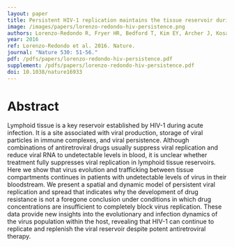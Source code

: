 ```yaml
---
layout: paper
title: Persistent HIV-1 replication maintains the tissue reservoir during therapy
image: /images/papers/lorenzo-redondo-hiv-persistence.png
authors: Lorenzo-Redondo R, Fryer HR, Bedford T, Kim EY, Archer J, Kosakovsky Pond SL, Chung YS, Penugonda S, Chipman JG, Fletcher CV, Schacker TW, Malim MH, Rambaut A, Haase AT, McLean AR, Wolinsky SM.
year: 2016
ref: Lorenzo-Redondo et al. 2016. Nature.
journal: "Nature 530: 51-56."
pdf: /pdfs/papers/lorenzo-redondo-hiv-persistence.pdf
supplement: /pdfs/papers/lorenzo-redondo-hiv-persistence.pdf
doi: 10.1038/nature16933
---
```


# Abstract

Lymphoid tissue is a key reservoir established by HIV-1 during acute infection. It is a site associated with viral production, storage of viral particles in immune complexes, and viral persistence. Although combinations of antiretroviral drugs usually suppress viral replication and reduce viral RNA to undetectable levels in blood, it is unclear whether treatment fully suppresses viral replication in lymphoid tissue reservoirs. Here we show that virus evolution and trafficking between tissue compartments continues in patients with undetectable levels of virus in their bloodstream. We present a spatial and dynamic model of persistent viral replication and spread that indicates why the development of drug resistance is not a foregone conclusion under conditions in which drug concentrations are insufficient to completely block virus replication. These data provide new insights into the evolutionary and infection dynamics of the virus population within the host, revealing that HIV-1 can continue to replicate and replenish the viral reservoir despite potent antiretroviral therapy.
